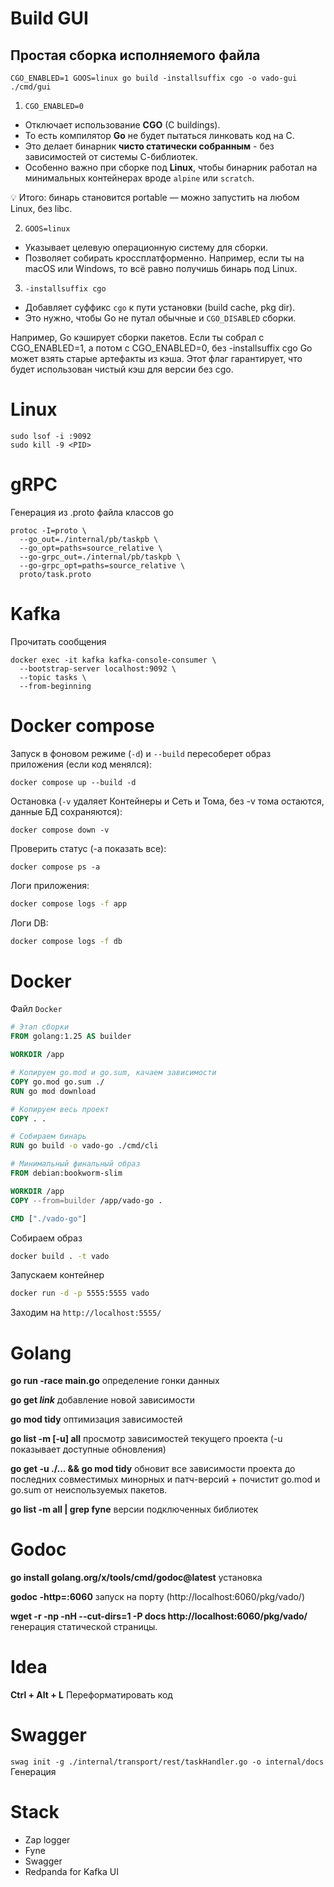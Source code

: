 # Build GUI
## Простая сборка исполняемого файла
```shell
CGO_ENABLED=1 GOOS=linux go build -installsuffix cgo -o vado-gui ./cmd/gui
```
1. `CGO_ENABLED=0`
* Отключает использование  **CGO** (C buildings).
* То есть компилятор **Go** не будет пытаться линковать код на С.
* Это делает бинарник **чисто статически собранным** - без зависимостей от системы С-библиотек.
* Особенно важно при сборке под **Linux**, чтобы бинарник работал на минимальных контейнерах вроде `alpine` или `scratch`.

💡 Итого: бинарь становится portable — можно запустить на любом Linux, без libc.

2. `GOOS=linux`
* Указывает целевую операционную систему для сборки.
* Позволяет собирать кроссплатформенно.
Например, если ты на macOS или Windows, то всё равно получишь бинарь под Linux.
3. `-installsuffix cgo`
* Добавляет суффикс `cgo` к пути установки (build cache, pkg dir).
* Это нужно, чтобы Go не путал обычные и `CGO_DISABLED` сборки.

Например, Go кэширует сборки пакетов.
Если ты собрал с CGO_ENABLED=1, а потом с CGO_ENABLED=0,
без -installsuffix cgo Go может взять старые артефакты из кэша.
Этот флаг гарантирует, что будет использован чистый кэш для версии без cgo.

# Linux
```shell
sudo lsof -i :9092
sudo kill -9 <PID>
```

# gRPC
Генерация из .proto файла классов go
```shell
protoc -I=proto \
  --go_out=./internal/pb/taskpb \
  --go_opt=paths=source_relative \
  --go-grpc_out=./internal/pb/taskpb \
  --go-grpc_opt=paths=source_relative \
  proto/task.proto
```

# Kafka
Прочитать сообщения
```shell
docker exec -it kafka kafka-console-consumer \
  --bootstrap-server localhost:9092 \
  --topic tasks \
  --from-beginning
```

# Docker compose

Запуск в фоновом режиме (`-d`) и `--build` пересоберет образ приложения (если код менялся):
```shell
docker compose up --build -d
```
Остановка (`-v` удаляет Контейнеры и Сеть и Тома, без -v тома остаются, данные БД сохраняются):
```shell
docker compose down -v
```

Проверить статус (-a показать все):
```shell
docker compose ps -a
```
Логи приложения:
```bash
docker compose logs -f app
```
Логи DB:
```bash
docker compose logs -f db
```

# Docker
Файл `Docker`
```Dockerfile
# Этап сборки
FROM golang:1.25 AS builder

WORKDIR /app

# Копируем go.mod и go.sum, качаем зависимости
COPY go.mod go.sum ./
RUN go mod download

# Копируем весь проект
COPY . .

# Собираем бинарь
RUN go build -o vado-go ./cmd/cli

# Минимальный финальный образ
FROM debian:bookworm-slim

WORKDIR /app
COPY --from=builder /app/vado-go .

CMD ["./vado-go"]
```
Собираем образ
```bash
docker build . -t vado
```
Запускаем контейнер
```bash
docker run -d -p 5555:5555 vado
```
Заходим на `http://localhost:5555/`
# Golang
**go run -race main.go** определение гонки данных

**go get *link*** добавление новой зависимости

**go mod tidy** оптимизация зависимостей

**go list -m [-u] all** просмотр зависимостей текущего проекта (-u показывает доступные обновления)

**go get -u ./... && go mod tidy** обновит все зависимости проекта до последних совместимых минорных и патч-версий + почистит go.mod и go.sum от неиспользуемых пакетов.

**go list -m all | grep fyne** версии подключенных библиотек

# Godoc
**go install golang.org/x/tools/cmd/godoc@latest** установка

**godoc -http=:6060** запуск на порту (http://localhost:6060/pkg/vado/)

**wget -r -np -nH --cut-dirs=1 -P docs http://localhost:6060/pkg/vado/** генерация статической страницы.

# Idea
**Ctrl + Alt + L** Переформатировать код

# Swagger
`swag init -g ./internal/transport/rest/taskHandler.go -o internal/docs` Генерация

# Stack
* Zap logger
* Fyne
* Swagger
* Redpanda for Kafka UI